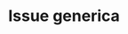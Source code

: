 ---
name: Issue generica
about: Crea una issue senza template
title: 'Issue generica'
assignees: ''
---